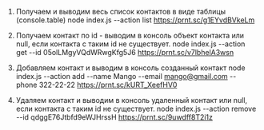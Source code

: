 1. Получаем и выводим весь список контактов в виде таблицы (console.table)
   node index.js --action list
   https://prnt.sc/g1EYvdBVkeLm

2. Получаем контакт по id - выводим в консоль объект контакта или null, если контакта с таким id не существует.
   node index.js --action get --id 05olLMgyVQdWRwgKfg5J6
   https://prnt.sc/v7lbhelA3wsn

3. Добавляем контакт и выводим в консоль созданный контакт
   node index.js --action add --name Mango --email mango@gmail.com --phone 322-22-22
   https://prnt.sc/kURT_XeefHV0

4. Удаляем контакт и выводим в консоль удаленный контакт или null, если контакта с таким id не существует.
   node index.js --action remove --id qdggE76Jtbfd9eWJHrssH
   https://prnt.sc/9uwdff8T2i1z
